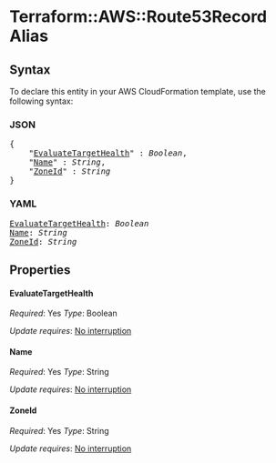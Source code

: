 # Terraform::AWS::Route53Record Alias

## Syntax

To declare this entity in your AWS CloudFormation template, use the following syntax:

### JSON

<pre>
{
    "<a href="#evaluatetargethealth" title="EvaluateTargetHealth">EvaluateTargetHealth</a>" : <i>Boolean</i>,
    "<a href="#name" title="Name">Name</a>" : <i>String</i>,
    "<a href="#zoneid" title="ZoneId">ZoneId</a>" : <i>String</i>
}
</pre>

### YAML

<pre>
<a href="#evaluatetargethealth" title="EvaluateTargetHealth">EvaluateTargetHealth</a>: <i>Boolean</i>
<a href="#name" title="Name">Name</a>: <i>String</i>
<a href="#zoneid" title="ZoneId">ZoneId</a>: <i>String</i>
</pre>

## Properties

#### EvaluateTargetHealth

_Required_: Yes
_Type_: Boolean

_Update requires_: [No interruption](https://docs.aws.amazon.com/AWSCloudFormation/latest/UserGuide/using-cfn-updating-stacks-update-behaviors.html#update-no-interrupt)

#### Name

_Required_: Yes
_Type_: String

_Update requires_: [No interruption](https://docs.aws.amazon.com/AWSCloudFormation/latest/UserGuide/using-cfn-updating-stacks-update-behaviors.html#update-no-interrupt)

#### ZoneId

_Required_: Yes
_Type_: String

_Update requires_: [No interruption](https://docs.aws.amazon.com/AWSCloudFormation/latest/UserGuide/using-cfn-updating-stacks-update-behaviors.html#update-no-interrupt)

